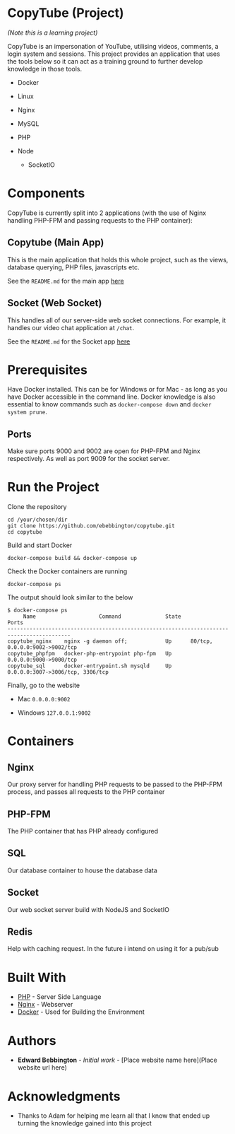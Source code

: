 # CopyTube (Project)

*(Note this is a learning project)*

CopyTube is an impersonation of YouTube, utilising videos, comments, a login system and sessions. This project provides an application that uses the tools below so it can act as a training ground to further develop knowledge in those tools.

* Docker

* Linux

* Nginx

* MySQL

* PHP

* Node

    * SocketIO

# Components

CopyTube is currently split into 2 applications (with the use of Nginx handling PHP-FPM and passing requests to the PHP container):

## Copytube (Main App)

This is the main application that holds this whole project, such as the views, database querying, PHP files, javascripts etc.

See the `README.md` for the main app [here](https://github.com/ebebbington/copytube/blob/develop/src/copytube/README.md)

## Socket (Web Socket)

This handles all of our server-side web socket connections. For example, it handles our video chat application at `/chat`.

See the `README.md` for the Socket app [here](https://github.com/ebebbington/copytube/blob/develop/src/socket/README.md)

# Prerequisites

Have Docker installed. This can be for Windows or for Mac - as long as you have Docker accessible in the command line. Docker knowledge is also essential to know commands such as `docker-compose down` and `docker system prune`.

## Ports

Make sure ports 9000 and 9002 are open for PHP-FPM and Nginx respectively. As well as port 9009 for the socket server.

# Run the Project

Clone the repository

```
cd /your/chosen/dir
git clone https://github.com/ebebbington/copytube.git
cd copytube
```

Build and start Docker

```
docker-compose build && docker-compose up
```

Check the Docker containers are running

```
docker-compose ps
```

The output should look similar to the below

```
$ docker-compose ps
     Name                    Command              State                Ports
------------------------------------------------------------------------------------------
copytube_nginx    nginx -g daemon off;            Up      80/tcp, 0.0.0.0:9002->9002/tcp
copytube_phpfpm   docker-php-entrypoint php-fpm   Up      0.0.0.0:9000->9000/tcp
copytube_sql      docker-entrypoint.sh mysqld     Up      0.0.0.0:3007->3006/tcp, 3306/tcp
```

Finally, go to the website

* Mac
     `0.0.0.0:9002`
     
* Windows
     `127.0.0.1:9002`

# Containers

## Nginx

Our proxy server for handling PHP requests to be passed to the PHP-FPM process, and passes all requests to the PHP container

## PHP-FPM

The PHP container that has PHP already configured

## SQL

Our database container to house the database data

## Socket

Our web socket server build with NodeJS and SocketIO

## Redis

Help with caching request. In the future i intend on using it for a pub/sub

# Built With

* [PHP](http://www.php.net) - Server Side Language
* [Nginx](https://nginx.com) - Webserver
* [Docker](https://docker.com) - Used for Building the Environment

# Authors

* **Edward Bebbington** - *Initial work* - [Place website name here](Place website url here)

# Acknowledgments

* Thanks to Adam for helping me learn all that I know that ended up turning the knowledge gained into this project
